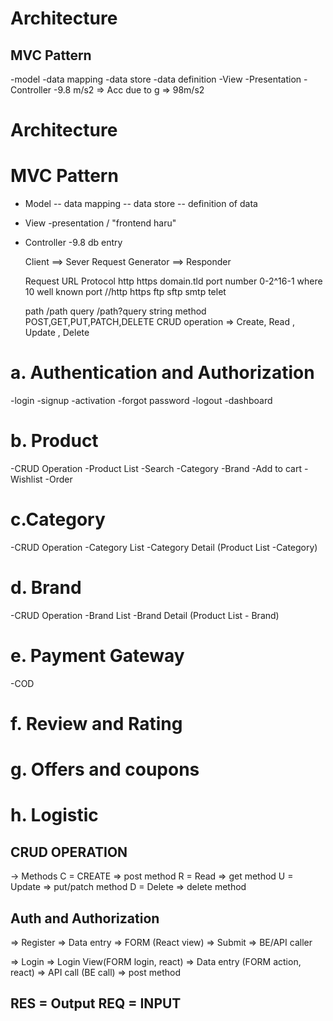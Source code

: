 # Architecture
## MVC Pattern
-model 
  -data mapping
  -data store
  -data definition
-View
  -Presentation
-Controller
  -9.8 m/s2 => Acc due to g => 98m/s2


  # Architecture
# MVC Pattern
- Model
  -- data mapping
  -- data store
  -- definition of data
- View
  -presentation / "frontend haru"
- Controller
  -9.8 db entry

  Client ==> Sever
  Request Generator ==> Responder

  Request
  URL
  Protocol http https
  domain.tld
  port number 0-2^16-1 where 10 well known port
  //http https ftp sftp smtp telet

  path    /path
  query   /path?query string
  method  POST,GET,PUT,PATCH,DELETE
          CRUD operation => Create, Read , Update , Delete

# a. Authentication and Authorization
 -login 
 -signup
 -activation
 -forgot password
 -logout
 -dashboard

# b. Product
  -CRUD Operation
  -Product List
      -Search
      -Category
      -Brand
  -Add to cart
  -Wishlist
  -Order

# c.Category
  -CRUD Operation
  -Category List
  -Category Detail (Product List -Category)

# d. Brand
  -CRUD Operation
  -Brand List
  -Brand Detail (Product List - Brand)

# e. Payment Gateway
  -COD

# f. Review and Rating
# g. Offers and coupons
# h. Logistic

## CRUD OPERATION
-> Methods
C = CREATE => post method
R = Read => get method
U = Update => put/patch method
D = Delete => delete method

## Auth and Authorization
=> Register
   => Data entry => FORM (React view)
     => Submit
       => BE/API caller
 
=> Login
 => Login View(FORM login, react)
    => Data entry (FORM action, react)
      => API call (BE call)
        => post method

## RES = Output REQ = INPUT